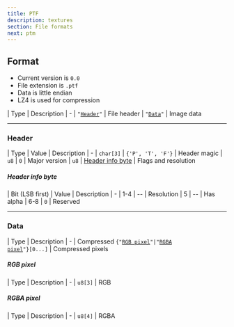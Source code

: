 ```yaml
---
title: PTF
description: textures
section: File formats
next: ptm
---
```


## Format

- Current version is `0.0`
- File extension is `.ptf`
- Data is little endian
- LZ4 is used for compression

| Type | Description
| -
| <code>"<a href="#header">Header</a>"</code> | File header
| <code>"<a href="#data">Data</a>"</code> | Image data

---

### Header

| Type | Value | Description
| -
| `char[3]` | `{'P', 'T', 'F'}` | Header magic
| `u8` | `0` | Major version
| `u8` | [Header info byte](#header-info-byte) | Flags and resolution

##### Header info byte

| Bit \(LSB first\) | Value | Description
| -
| 1-4 | -- | Resolution
| 5 | -- | Has alpha
| 6-8 | `0` | Reserved

---

### Data

| Type | Description
| -
| Compressed <code>{"<a href="#rgb-pixel">RGB pixel</a>"|"<a href="#rgba-pixel">RGBA pixel</a>"}[0...]</code> | Compressed pixels

##### RGB pixel

| Type | Description
| -
| `u8[3]` | RGB

##### RGBA pixel

| Type | Description
| -
| `u8[4]` | RGBA

